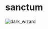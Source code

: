 # sanctum

![dark_wizard](https://github.com/julian31186/sanctum/assets/71401589/1432f264-e6f1-494c-8a94-937d20daace5)

